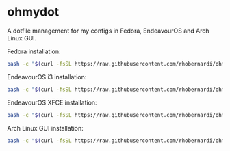# ohmydot
A dotfile management for my configs in Fedora, EndeavourOS and Arch Linux GUI.

Fedora installation:
```bash
bash -c "$(curl -fsSL https://raw.githubusercontent.com/rhobernardi/ohmydot/main/Fedora40/install.sh)"
```

EndeavourOS i3 installation:
```bash
bash -c "$(curl -fsSL https://raw.githubusercontent.com/rhobernardi/ohmydot/main/EndeavourOS/i3/install.sh)"
```

EndeavourOS XFCE installation:
```bash
bash -c "$(curl -fsSL https://raw.githubusercontent.com/rhobernardi/ohmydot/main/EndeavourOS/xfce4/install.sh)"
```

Arch Linux GUI installation:
```bash
bash -c "$(curl -fsSL https://raw.githubusercontent.com/rhobernardi/ohmydot/main/ArchLinux/install.sh)"
```
